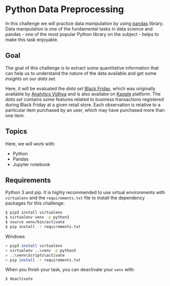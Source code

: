 # Python Data Preprocessing

In this challenge we will practice data manipulation by using
[pandas](https://pandas.pydata.org/) library. Data manipulation is one of the fundamental tasks in data science and pandas - one of the most popular Python library on the subject - helps to make this task enjoyable.

## Goal

The goal of this challenge is to extract some quantitative information that can help us to understand the nature of the data available and get some _insights_ on our _data set_.

Here, it will be evaluated the _data set_ [Black Friday](https://codenation-challenges.s3-us-west-1.amazonaws.com/data-science-0/black_friday.csv), which was originally available by [Analytics Vidhya](https://www.analyticsvidhya.com/) and is also availabe on [Kaggle](https://www.kaggle.com) platform. The _data set_ contains some features related to business transactions registered during Black Friday at a given retail store. Each observation is relative to a particular item purchased by an user, which may have purchased more than one item.

## Topics

Here, we will work with:

* Python
* Pandas
* Jupyter notebook

## Requirements

Python 3 and pip. It is highly recommended to use virtual environments with `virtualenv` and the `requirements.txt` file to install the dependency packages for this challenge:

```bash
$ pip3 install virtualenv
$ virtualenv venv -p python3
$ source venv/bin/activate
$ pip install -r requirements.txt
```

Windows

```bash
> pip3 install virtualenv
> virtualenv ..\venv -p python3
> ..\venv\Scripts\activate
> pip install -r requirements.txt
```

When you finish your task, you can deactivate your `venv` with: 

```bash
$ deactivate
```

